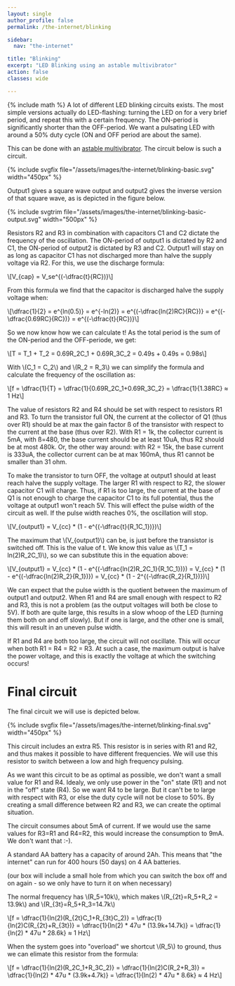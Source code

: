 ```yaml
---
layout: single
author_profile: false
permalink: /the-internet/blinking

sidebar:
  nav: "the-internet"

title: "Blinking"
excerpt: "LED Blinking using an astable multivibrator"
action: false
classes: wide

---
```

{% include math %}
A lot of different LED blinking circuits exists. The most simple versions actually do LED-flashing: turning the LED on for a very brief period, and repeat this with a certain frequency. The ON-period is significantly shorter than the OFF-period. We want a pulsating LED with around a 50% duty cycle (ON and OFF period are about the same).

This can be done with an [astable multivibrator](https://www.electronics-tutorials.ws/waveforms/astable.html). The circuit below is such a circuit.

{% include svgfix file="/assets/images/the-internet/blinking-basic.svg" width="450px" %}

Output1 gives a square wave output and output2 gives the inverse version of that square wave, as is depicted in the figure below.

{% include svgtrim file="/assets/images/the-internet/blinking-basic-output.svg" width="500px" %}

Resistors R2 and R3 in combination with capacitors C1 and C2 dictate the frequency of the oscillation. The ON-period of output1 is dictated by R2 and C1, the ON-period of output2 is dictated by R3 and C2. Output1 will stay on as long as capacitor C1 has not discharged more than halve the supply voltage via R2. For this, we use the discharge formula:

\\[V_{cap} = V_se^{(-\dfrac{t}{RC})}\\]

From this formula we find that the capacitor is discharged halve the supply voltage when:

\\[\dfrac{1}{2} = e^{ln(0.5)} = e^{-ln(2)} = e^{(-\dfrac{ln(2)RC}{RC})} = e^{(-\dfrac{0.69RC}{RC})} = e^{(-\dfrac{t}{RC})}\\]

So we now know how we can calculate t! As the total period is the sum of the ON-period and the OFF-periode, we get:

\\[T = T_1 + T_2 = 0.69R_2C_1 + 0.69R_3C_2 = 0.49s + 0.49s = 0.98s\\]

With \\(C_1 = C_2\\) and \\(R_2 = R_3\\) we can simplify the formula and calculate the frequency of the oscillation as:

\\[f = \dfrac{1}{T} = \dfrac{1}{0.69R_2C_1+0.69R_3C_2} = \dfrac{1}{1.38RC} ≈ 1 Hz\\]

The value of resistors R2 and R4 should be set with respect to resistors R1 and R3. To turn the transistor full ON, the current at the collector of Q1 (thus over R1) should be at max the gain factor ß of the transistor with respect to the current at the base (thus over R2). With R1 = 1k, the collector current is 5mA, with ß=480, the base current should be at least 10uA, thus R2 should be at most 480k. Or, the other way around: with R2 = 15k, the base current is 333uA, the collector current can be at max 160mA, thus R1 cannot be smaller than 31 ohm.

To make the transistor to turn OFF, the voltage at output1 should at least reach halve the supply voltage. The larger R1 with respect to R2, the slower capacitor C1 will charge. Thus, if R1 is too large, the current at the base of Q1 is not enough to charge the capacitor C1 to its full potential, thus the voltage at output1 won't reach 5V. This will effect the pulse width of the circuit as well. If the pulse width reaches 0%, the oscillation will stop.

\\[V_{output1} = V_{cc} * (1 - e^{(-\dfrac{t}{R_1C_1})})\\]

The maximum that \\(V_{output1}\\) can be, is just before the transistor is switched off. This is the value of t. We know this value as \\(T_1 = ln(2)R_2C_1)\\), so we can substitute this in the equation above:

\\[V_{output1} = V_{cc} * (1 - e^{(-\dfrac{ln(2)R_2C_1}{R_1C_1})}) = V_{cc} * (1 - e^{(-\dfrac{ln(2)R_2}{R_1})}) = V_{cc} * (1 - 2^{(-\dfrac{R_2}{R_1})})\\]

We can expect that the pulse width is the quotient between the maximum of output1 and output2. When R1 and R4 are small enough with respect to R2 and R3, this is not a problem (as the output voltages will both be close to 5V). If both are quite large, this results in a slow whoop of the LED (turning them both on and off slowly). But if one is large, and the other one is small, this will result in an uneven pulse width.

If R1 and R4 are both too large, the circuit will not oscillate. This will occur when both R1 = R4 = R2 = R3. At such a case, the maximum output is halve the power voltage, and this is exactly the voltage at which the switching occurs!

# Final circuit

The final circuit we will use is depicted below.

{% include svgfix file="/assets/images/the-internet/blinking-final.svg" width="450px" %}

This circuit includes an extra R5. This resistor is in series with R1 and R2, and thus makes it possible to have different frequencies. We will use this resistor to switch between a low and high frequency pulsing.

As we want this circuit to be as optimal as possible, we don't want a small value for R1 and R4. Idealy, we only use power in the "on" state (R1) and not in the "off" state (R4). So we want R4 to be large. But it can't be to large with respect with R3, or else the duty cycle will not be close to 50%. By creating a small difference between R2 and R3, we can create the optimal situation.

The circuit consumes about 5mA of current. If we would use the same values for R3=R1 and R4=R2, this would increase the consumption to 9mA. We don't want that :-).

A standard AA battery has a capacity of around 2Ah. This means that "the internet" can run for 400 hours (50 days) on 4 AA batteries.

(our box will include a small hole from which you can switch the box off and on again - so we only have to turn it on when necessary)

The normal frequency has \\(R_5=10k\\), which makes \\(R_{2t}=R_5+R_2 = 13.9k\\) and \\(R_{3t}=R_5+R_3=14.7k\\)

\\[f = \dfrac{1}{ln(2)(R_{2t}C_1+R_{3t}C_2)} = \dfrac{1}{ln(2)C(R_{2t}+R_{3t})} = \dfrac{1}{ln(2) * 47u * (13.9k+14.7k)} = \dfrac{1}{ln(2) * 47u * 28.6k} ≈ 1 Hz\\]

When the system goes into "overload" we shortcut \\(R_5\\) to ground, thus we can elimate this resistor from the formula:

\\[f = \dfrac{1}{ln(2)(R_2C_1+R_3C_2)} = \dfrac{1}{ln(2)C(R_2+R_3)} = \dfrac{1}{ln(2) * 47u * (3.9k+4.7k)} = \dfrac{1}{ln(2) * 47u * 8.6k} ≈ 4 Hz\\]
